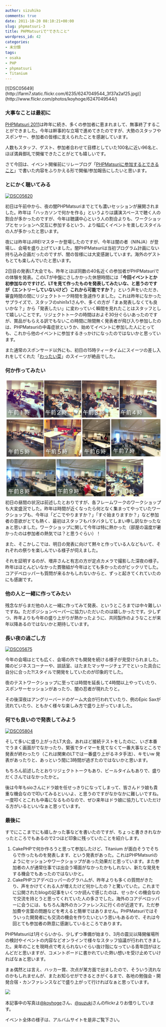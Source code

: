 ```yaml
---
author: sizuhiko
comments: true
date: 2011-10-20 08:10:21+00:00
slug: phpmatsuri-3
title: PHPMatsuriで"できたこと"
wordpress_id: 42
categories:
- 未分類
tags:
- osaka
- PHP
- phpmatsuri
- Titanium
---
```


<!-- more -->[![DSC05649](http://farm7.static.flickr.com/6235/6247049544_3f37a2af25.jpg)](http://www.flickr.com/photos/koyhoge/6247049544/)
  

  



### 大事なことは最初に


  

  

[PHPMatsuri 2011](http://2011.phpmatsuri.net/)は昨年に続き、多くの参加者に恵まれまして、無事終了することができました。今年は幹事的な立場で進めてきたのですが、大勢のスタッフやスポンサー、参加者の皆様に支えられたことを感謝しています。  

人数もスタッフ、ゲスト、参加者合わせて目標としていた100名に近い96名と、ほぼ満員御礼で開催できたことがとても嬉しいです。  

さて今回は、イベント開催前にリレーブログ「[PHPMatsuriに参加するとできること](http://my.opera.com/sizuhiko/blog/2011/09/28/phpmatsuri)」で書いた内容をふりかえる形で開催/参加報告にしたいと思います。
  

  



### とにかく聴いてみる


  

  

[![DSC05620](http://farm7.static.flickr.com/6233/6247023308_06662b7015.jpg)](http://www.flickr.com/photos/koyhoge/6247023308/)  

初日は午前中から、夜の闇PHPMatsuriまでとても濃いセッションが展開されました。昨年は「ハッカソンで何かを作る」というよりは講演スペースで聴く人の割合が多かったのですが、今年は聴講中心という人の割合よりも、ワークショップとセッションへ交互に参加するという、より幅広くイベントを楽しむスタイルの人が多かったと思います。  

夜には昨年はJIREIマスターか登場したのですが、今年は闇の者（NINJA）が登場し、会場を盛り上げていました。闇PHPMatsuriは当初プログラム計画にない持ち込み企画だったのですが、闇の皆様には大変感謝しています。海外のゲストもとても楽しんでいたと思います。  

2日目の発表LT大会でも、昨年とほぼ同数の40名近くの参加者がPHPMatsuriでの体験を発表。このLTが中盤にさしかかった休憩時間には「**今回イベントとか初参加なのですけど、LTを見て作ったものを発表してみたいな、と思うのですが（エントリーしていないけど）これから可能ですか？**」という声をいただき、審査時間の間にリジェクトトーク時間を急遽作りました。これは昨年になかったサプライズで、スタッフのshin1x1さんや、多くの方が「まぁ発表しなくても良いかな？」から「発表したい」に変わっていく瞬間を見れたことはスタッフとして嬉しいことです。リジェクトトークの時間はおよそ30分ぐらいあったのですが、賞品がもらえる訳でもないこの時間に隙間無く発表者が飛び入り参加したのは、PHPMatsuriの中毒症状というか、始めてイベントに参加した人にとっても、これから他のイベントに参加するきっかけになったのではないかと思っています。  

また通常のスポンサード以外にも、初日の15時ティータイムにスイーツの差し入れをしてくれた「[わったい菜](http://wattaina.com/)」のスイーツが絶品でした。  

  

  



### 何か作ってみたい


  

![](/images/blog/hack_night_tl.png) 初日の昼間の状況は前述したとおりですが、各フレームワークのワークショップも大変盛況でした。昨年は時間が近くなったら何となく集まってやっていたワークショップも、今年は「どこでやりますか？」「すぐ始まりますか？」など参加者の意欲がとても熱く、最初はスタッフもバタバタしてしまい申し訳なかったなぁと思いました。ワークショップに関して今年は特に熱かった（部屋の温度が暑かったのは参加者の熱気では？と思うぐらい）！  

また、そこかしこでは、明日の発表に向けて黙々と作っている人などもいて、それぞれの祭りを楽しんでいる様子が伺えました。  

それを証明するのが、増井さんと有志の方が定点カメラで撮影した深夜の様子。昨年はほとんどいなかった貫徹組が今年はとても多かったのがビックリでした。コアデベロッパーも質問が来るかもしれないからと、ずっと起きてくれていたのにも感謝です。
  

  



### 他の人と一緒に作ってみたい


  

残念ながらまだ他の人と一緒に作ってみて発表、というところまでは中々難しいですね。ただポジションペーパーに協力いただいたのは嬉しかったです。少しずつ、昨年よりも今年の盛り上がりが熱かったように、共同製作のようなことが来年以降あるのではないかと期待しています。
  

  



### 長い夜の過ごし方


  

[![DSC05675](http://farm7.static.flickr.com/6049/6247070944_969d0127eb.jpg)](http://www.flickr.com/photos/koyhoge/6247070944/)  

今年の会場はとても広く、会場の外でも開発を続ける様子が見受けられました。隣のビジネスコーナーや、談話室、はたまたマッサージチェアでといった具合に自分に合った?!スタイルで開発をしていたのが印象的でした。  

夜のテストワークショップに至っては時間を延長して4時間以上やっていたり、スポンサーセッションがあったり、闇の忍者が現れたりと。  

その後深夜はアングリーバードのゲーム大会が行われていたり、例のEpic Saxが流れていたり、ともかく様々な楽しみ方で盛り上がっていました。
  

  



### 何でも良いので発表してみよう


  

[![DSC05804](http://farm7.static.flickr.com/6211/6254425900_822e6851aa.jpg)](http://www.flickr.com/photos/koyhoge/6254425900/)  

そして多いに盛り上がったLT大会。あれほど接続テストをしたのに、いざ本番でうまく画面がでなかったり、緊張でタイマーを見てなくて一番大事なところで発表が終わったり（これは関東のLTでは一番盛り上がるネタ手法）、キモいw 発表があったりと、あっという間に3時間が過ぎたのではないかと思います。  

もちろん前述したとおりリジェクトトークもあり、ビールタイムもありで、盛りだくさんではなかったかと。  

後は今年もsioさんにドラ娘を任せっきりになってしまって、皆さんドラ娘も貴重な機会なので叩いてみるといいよ、と思うのですがなかなかに難しいですね。一度叩くとこれも中毒になるものなので、ぜひ来年はドラ娘に協力していただける方がいるといいなぁと思っています。
  

  



### 最後に


  

すでにここまでにも嬉しかった事などを書いたのですが、ちょっと書ききれなかったところでもあるので2つほど印象に残っていたことを紹介します。


  1. CakePHPで何か作ろうと思って参加したけど、Titanium が面白そうでそちらで作ったものを発表します、という発表があった。これはPHPMatsuriのようにセッションやワークショップがあった効果だと思っています。また参加者の人が通常仕事では出会う場面がなかったかもしれない、新たな発見をする機会でもあったのではないかと。
  2. CakePHPコアデベロッパーのグラハムが、昨年よりも多くの質問がきたり、声をかけてくれる人が増えたけど何かしたの？と驚いていた。これまでに公開されたblogの記事をいくつか読んで感じたのは、せっかくの機会なので交流を持とうと思ってくれていた人の多さでした。海外のコアデベロッパーに会うには、もちろん海外のカンファレンスに行くのが近道です。ただ参加費や言葉の問題などを考えると簡単ではありません。PHPMatsuriではそういった開発者にも交流の機会を作りたいという思いもあるので、それは今回とても参加者の熱意に感謝しているところであります。

  

  

PHPMatsuriは1月ぐらいから、少しずつ準備が始まり、3月の震災以降開催場所の検討やイベントの内容などオンラインで様々なスタッフ協議が行われてきました。来年のことを現時点で考えられないぐらい抜け殻になっている青年団がほとんどだと思いますが、コメントボードに書かれていた熱い想いを受け止めていければなぁと思います。  

まぁ偶然とは言え、ハッカー賞、次点が某方面で出ましたので、そういう流れなのかもしれませんが、またお知らせができるときがくるまで、各地の勉強会・開発合宿・カンファレンスなどで盛り上がって行ければなぁと思っています。  
  

[![](http://farm7.static.flickr.com/6051/6260527568_8a2c658fef.jpg)](http://www.flickr.com/photos/zatsu/6260527568/)
  

  

本記事中の写真は[@koyhoge](http://www.flickr.com/photos/koyhoge/sets/72157627775049941/)さん、[@suzuki](http://www.flickr.com/photos/zatsu/6259999717/in/set-72157627805074311)さんのflickrよりお借りしています。  

イベント全体の様子は、アルバムサイトを是非ご覧下さい。
